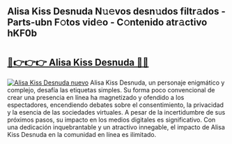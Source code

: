 ## Alisa Kiss Desnuda N𝚞𝚎vos desn𝚞dos filtr𝚊dos - Parts-ubn F𝚘tos vid𝚎o - C𝚘ntenido atr𝚊ctivo hKF0b

# <h2><a href="http://mb26ln.tromn.icu/?c=Alisa+Kiss+Desnuda">🔗👉👉👉 Alisa Kiss Desnuda 🔗🔗</a></h2>

[![Alisa Kiss Desnuda nuevo](https://i.imgur.com/pEAQMta.gif)](http://mb26ln.tromn.icu/?c=Alisa+Kiss+Desnuda)
Alisa Kiss Desnuda, un personaje enigmático y complejo, desafía las etiquetas simples. Su forma poco convencional de crear una presencia en línea ha magnetizado y ofendido a los espectadores, encendiendo debates sobre el consentimiento, la privacidad y la esencia de las sociedades virtuales. A pesar de la incertidumbre de sus próximos pasos, su impacto en los medios digitales es significativo. Con una dedicación inquebrantable y un atractivo innegable, el impacto de Alisa Kiss Desnuda en la comunidad en línea es ilimitado.
